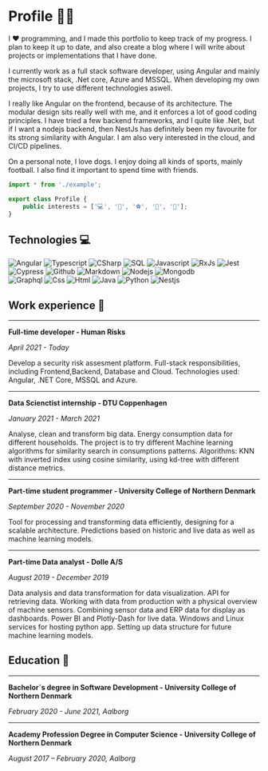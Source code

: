 # Profile 👨‍🚀

I ❤️ programming, and I made this portfolio to keep track of my progress.
I plan to keep it up to date, and also create a blog where I will write about
projects or implementations that I have done.

I currently work as a full stack software developer, using Angular and mainly the microsoft stack,
.Net core, Azure and MSSQL. When developing my own projects, I try to use different technologies aswell.

I really like Angular on the frontend, because of its architecture. The modular design sits really well with me,
and it enforces a lot of good coding principles. I have tried a few backend frameworks, and I quite like .Net, but
if I want a nodejs backend, then NestJs has definitely been my favourite for its strong similarity with Angular. I am
also very interested in the cloud, and CI/CD pipelines.

On a personal note, I love dogs. I enjoy doing all kinds of sports, mainly football. I also find it important
to spend time with friends.

```typescript
import * from './example';

export class Profile {
    public interests = ['💻', '🐶', '⚽', '🎉', '🍗'];
}


```

## Technologies 💻

![Angular](https://img.shields.io/badge/-Angular-dd1b16?logo=angular&logoColor=black&style=flat)
![Typescript](https://img.shields.io/badge/-typescript-blue?logo=typescript&logoColor=white&style=flat)
![CSharp](https://img.shields.io/badge/-C%23-9B4993?logo=C-sharp&logoColor=black&style=flat)
![SQL](https://img.shields.io/badge/MSSQL-gray?logo=microsoft-sql-server&logoColor=white)
![Javascript](https://img.shields.io/badge/-JavaScript-f7df1e?logo=javascript&logoColor=black&style=flat)
![RxJs](https://img.shields.io/badge/RxJs-E60E88?logo=reactivex&logoColor=white)
![Jest](https://img.shields.io/badge/Jest-white?logo=jest&logoColor=E60E88)
![Cypress](https://img.shields.io/badge/Cypress-white?logo=cypress&logoColor=green)
![Github](https://img.shields.io/badge/Github-black?logo=github&logoColor=purple)
![Markdown](https://img.shields.io/badge/Markdown-black?logo=markdown&logoColor=blue)
![Nodejs](https://img.shields.io/badge/-NodeJs-43853D?logo=node.js&logoColor=black&style=flat)
![Mongodb](https://img.shields.io/badge/MongoDB-4ea94b.svg?logo=mongodb&logoColor=white)  
![Graphql](https://img.shields.io/badge/GraphQL-161e26?logo=graphql&logoColor=e535ab)
![Css](https://img.shields.io/badge/CSS-white?logo=css3&logoColor=264de4)
![Html](https://img.shields.io/badge/HTML-grey?logo=html5&logoColor=e34c26)
![Java](https://img.shields.io/badge/Java-white?logo=java&logoColor=e34c26)
![Python](https://img.shields.io/badge/Python-306998?logo=python&logoColor=FFD43B)
![Nestjs](https://img.shields.io/badge/NestJs-470610?logo=nestjs&logoColor=ea2845)

## Work experience 💼

---

**Full-time developer - Human Risks**

_April 2021 - Today_

Develop a security risk assesment platform. Full-stack responsibilities,
including Frontend,Backend, Database and Cloud. Technologies used: Angular,
.NET Core, MSSQL and Azure.

---

**Data Scienctist internship - DTU Coppenhagen**

_January 2021 - March 2021_

Analyse, clean and transform big data. Energy consumption data for different households.
The project is to try different Machine learning algorithms for similarity search in consumptions patterns.
Algorithms: KNN with inverted index using cosine similarity, using kd-tree with different distance metrics.

---

**Part-time student programmer - University College of Northern Denmark**

_September 2020 - November 2020_

Tool for processing and transforming data efficiently, designing for a scalable architecture.
Predictions based on historic and live data as well as machine learning models.

---

**Part-time Data analyst - Dolle A/S**

_August 2019 - December 2019_

Data analysis and data transformation for data visualization. API for retrieving data.
Working with data from production with a physical overview of machine sensors.
Combining sensor data and ERP data for display as dashboards. Power BI and Plotly-Dash for live data.
Windows and Linux services for hosting python app. Setting up data structure for future machine learning models.

## Education 📕

---

**Bachelor`s degree in Software Development - University College of Northern Denmark**

_February 2020 - June 2021, Aalborg_

---

**Academy Profession Degree in Computer Science - University College of Northern Denmark**

_August 2017 – February 2020, Aalborg_
